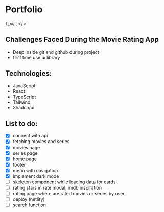 # Portfolio

`live` : </>

## Challenges Faced During the Movie Rating App

- Deep inside git and github during project
- first time use ui library

## Technologies:

- JavaScript
- React
- TypeScript
- Tailwind
- Shadcn/ui

## List to do:

- [x] connect with api
- [x] fetching movies and series
- [x] movies page
- [x] series page
- [x] home page
- [x] footer
- [x] menu with navigation
- [x] implement dark mode
- [ ] skeleton component while loading data for cards
- [ ] rating stars in rate modal, imdb inspiration
- [ ] rating page where are rated movies or series by user
- [ ] deploy (netlify)
- [ ] search function
